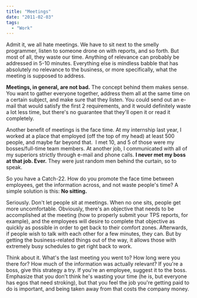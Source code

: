 ```yaml
---
title: "Meetings"
date: "2011-02-03"
tags:
  - "Work"
---
```


Admit it, we all hate meetings. We have to sit next to the smelly programmer, listen to someone drone on with reports, and so forth. But most of all, they waste our time. Anything of relevance can probably be addressed in 5-10 minutes. Everything else is mindless babble that has absolutely no relevance to the business, or more specifically, what the meeting is supposed to address.

**Meetings, in general, are not bad.** The concept behind them makes sense. You want to gather everyone together, address them all at the same time on a certain subject, and make sure that they listen. You could send out an e-mail that would satisfy the first 2 requirements, and it would definitely waste a lot less time, but there's no guarantee that they'll open it or read it completely.

Another benefit of meetings is the face time. At my internship last year, I worked at a place that employed (off the top of my head) at least 500 people, and maybe far beyond that.  I met 10, and 5 of those were my bosses/full-time team members. At another job, I communicated with all of my superiors strictly through e-mail and phone calls. **I never met my boss at that job. Ever.** They were just random men behind the curtain, so to speak.

So you have a Catch-22. How do you promote the face time between employees, get the information across, and not waste people's time? A simple solution is this: **No sitting.**

Seriously. Don't let people sit at meetings. When no one sits, people get more uncomfortable. Obviously, there's an objective that needs to be accomplished at the meeting (how to properly submit your TPS reports, for example), and the employees will desire to complete that objective as quickly as possible in order to get back to their comfort zones. Afterwards, if people wish to talk with each other for a few minutes, they can. But by getting the business-related things out of the way, it allows those with extremely busy schedules to get right back to work.

Think about it. What's the last meeting you went to? How long were you there for? How much of the information was actually relevant? If you're a boss, give this strategy a try. If you're an employee, suggest it to the boss. Emphasize that you don't think he's wasting your time (he is, but everyone has egos that need stroking), but that you feel the job you're getting paid to do is important, and being taken away from that costs the company money.

